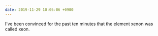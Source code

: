 ```yaml
---
date: 2019-11-29 10:05:06 +0900
---
```

I've been convinced for the past ten minutes that the element xenon was called xeon.
